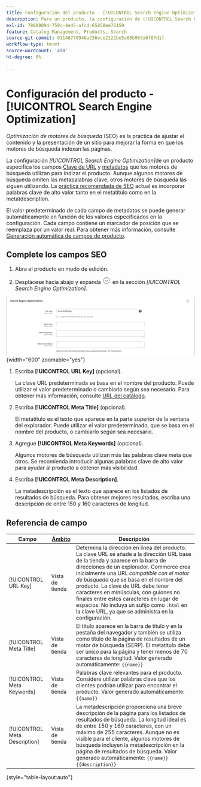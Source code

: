 ```yaml
---
title: Configuración del producto - [!UICONTROL Search Engine Optimization]
description: Para un producto, la configuración de [!UICONTROL Search Engine Optimization] establece la clave de URL y los metadatos que utilizan los motores de búsqueda para indexar el producto.
exl-id: 78888094-759c-4e45-afcd-65858ee76159
feature: Catalog Management, Products, Search
source-git-commit: 01148770946a236ece2122be5a88b963a0f07d1f
workflow-type: tm+mt
source-wordcount: '494'
ht-degree: 0%

---
```


# Configuración del producto - [!UICONTROL Search Engine Optimization]

_Optimización de motores de búsqueda_ (SEO) es la práctica de ajustar el contenido y la presentación de un sitio para mejorar la forma en que los motores de búsqueda indexan las páginas.

La configuración _[!UICONTROL Search Engine Optimization]_&#x200B;de un producto especifica los campos [Clave de URL](catalog-urls.md) y [metadatos](../merchandising-promotions/meta-data.md) que los motores de búsqueda utilizan para indizar el producto. Aunque algunos motores de búsqueda omiten las metapalabras clave, otros motores de búsqueda las siguen utilizando. La [práctica recomendada de SEO](../merchandising-promotions/seo-overview.md) actual es incorporar palabras clave de alto valor tanto en el metatítulo como en la metatdescription.

El valor predeterminado de cada campo de metadatos se puede generar automáticamente en función de los valores especificados en la configuración. Cada campo contiene un marcador de posición que se reemplaza por un valor real. Para obtener más información, consulte [Generación automática de campos de producto](../configuration-reference/catalog/catalog.md#uicontrol-product-fields-auto-generation).

## Complete los campos SEO

1. Abra el producto en modo de edición.

1. Desplácese hacia abajo y expanda ![Selector de expansión](../assets/icon-display-expand.png) en la sección _[!UICONTROL Search Engine Optimization]_.

![Optimización del motor de búsqueda](./assets/product-search-engine-optimization.png){width="600" zoomable="yes"}


1. Escriba **[!UICONTROL URL Key]** (opcional).

   La clave URL predeterminada se basa en el nombre del producto. Puede utilizar el valor predeterminado o cambiarlo según sea necesario. Para obtener más información, consulte [URL del catálogo](catalog-urls.md).

1. Escriba **[!UICONTROL Meta Title]** (opcional).

   El metatítulo es el texto que aparece en la parte superior de la ventana del explorador. Puede utilizar el valor predeterminado, que se basa en el nombre del producto, o cambiarlo según sea necesario.

1. Agregue **[!UICONTROL Meta Keywords]** (opcional).

   Algunos motores de búsqueda utilizan más las palabras clave meta que otros. Se recomienda introducir algunas palabras clave de alto valor para ayudar al producto a obtener más visibilidad.

1. Escriba **[!UICONTROL Meta Description]**.

   La metadescripción es el texto que aparece en los listados de resultados de búsqueda. Para obtener mejores resultados, escriba una descripción de entre 150 y 160 caracteres de longitud.

## Referencia de campo

| Campo | [Ámbito](../getting-started/websites-stores-views.md#scope-settings) | Descripción |
|--- |--- |------------------|
| [!UICONTROL URL Key] | Vista de tienda | Determina la dirección en línea del producto. La clave URL se añade a la dirección URL base de la tienda y aparece en la barra de direcciones de un explorador. Commerce crea inicialmente una URL _compatible con el motor de búsqueda_ que se basa en el nombre del producto. La clave de URL debe tener caracteres en minúsculas, con guiones no finales entre estos caracteres en lugar de espacios. No incluya un sufijo como `.html` en la clave URL, ya que se administra en la configuración. |
| [!UICONTROL Meta Title] | Vista de tienda | El título aparece en la barra de título y en la pestaña del navegador y también se utiliza como título de la página de resultados de un motor de búsqueda (SERP). El metatítulo debe ser único para la página y tener menos de 70 caracteres de longitud. Valor generado automáticamente: `{{name}}` |
| [!UICONTROL Meta Keywords] | Vista de tienda | Palabras clave relevantes para el producto. Considere utilizar palabras clave que los clientes podrían utilizar para encontrar el producto. Valor generado automáticamente: `{{name}}` |
| [!UICONTROL Meta Description] | Vista de tienda | La metadescripción proporciona una breve descripción de la página para los listados de resultados de búsqueda. La longitud ideal es de entre 150 y 160 caracteres, con un máximo de 255 caracteres. Aunque no es visible para el cliente, algunos motores de búsqueda incluyen la metadescripción en la página de resultados de búsqueda. Valor generado automáticamente: `{{name}} {{description}}` |

{style="table-layout:auto"}
